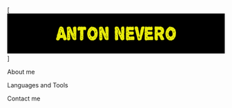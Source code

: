 [![Header](https://github.com/antonnevero/antonnevero/blob/main/assets/banner.png)]

About me

Languages and Tools

Contact me
